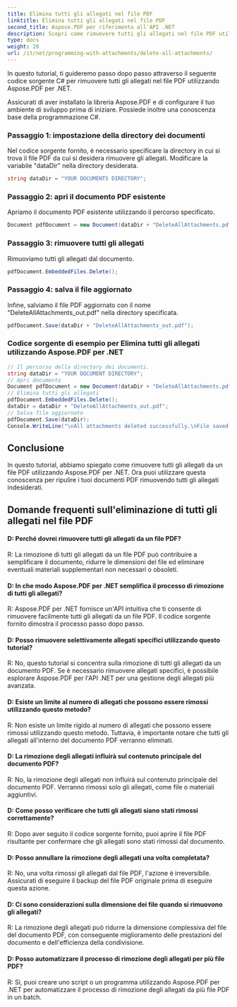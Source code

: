 ```yaml
---
title: Elimina tutti gli allegati nel file PDF
linktitle: Elimina tutti gli allegati nel file PDF
second_title: Aspose.PDF per riferimento all'API .NET
description: Scopri come rimuovere tutti gli allegati nel file PDF utilizzando Aspose.PDF per .NET. Guida passo passo per una facile gestione.
type: docs
weight: 20
url: /it/net/programming-with-attachments/delete-all-attachments/
---
```

In questo tutorial, ti guideremo passo dopo passo attraverso il seguente codice sorgente C# per rimuovere tutti gli allegati nel file PDF utilizzando Aspose.PDF per .NET.

Assicurati di aver installato la libreria Aspose.PDF e di configurare il tuo ambiente di sviluppo prima di iniziare. Possiede inoltre una conoscenza base della programmazione C#.

### Passaggio 1: impostazione della directory dei documenti

Nel codice sorgente fornito, è necessario specificare la directory in cui si trova il file PDF da cui si desidera rimuovere gli allegati. Modificare la variabile "dataDir" nella directory desiderata.

```csharp
string dataDir = "YOUR DOCUMENTS DIRECTORY";
```

### Passaggio 2: apri il documento PDF esistente

Apriamo il documento PDF esistente utilizzando il percorso specificato.

```csharp
Document pdfDocument = new Document(dataDir + "DeleteAllAttachments.pdf");
```

### Passaggio 3: rimuovere tutti gli allegati

Rimuoviamo tutti gli allegati dal documento.

```csharp
pdfDocument.EmbeddedFiles.Delete();
```

### Passaggio 4: salva il file aggiornato

Infine, salviamo il file PDF aggiornato con il nome "DeleteAllAttachments_out.pdf" nella directory specificata.

```csharp
pdfDocument.Save(dataDir + "DeleteAllAttachments_out.pdf");
```

### Codice sorgente di esempio per Elimina tutti gli allegati utilizzando Aspose.PDF per .NET 

```csharp
// Il percorso della directory dei documenti.
string dataDir = "YOUR DOCUMENT DIRECTORY";
// Apri documento
Document pdfDocument = new Document(dataDir + "DeleteAllAttachments.pdf");
// Elimina tutti gli allegati
pdfDocument.EmbeddedFiles.Delete();
dataDir = dataDir + "DeleteAllAttachments_out.pdf";
// Salva file aggiornato
pdfDocument.Save(dataDir);
Console.WriteLine("\nAll attachments deleted successfully.\nFile saved at " + dataDir);

```

## Conclusione

In questo tutorial, abbiamo spiegato come rimuovere tutti gli allegati da un file PDF utilizzando Aspose.PDF per .NET. Ora puoi utilizzare questa conoscenza per ripulire i tuoi documenti PDF rimuovendo tutti gli allegati indesiderati.

## Domande frequenti sull'eliminazione di tutti gli allegati nel file PDF

#### D: Perché dovrei rimuovere tutti gli allegati da un file PDF?

R: La rimozione di tutti gli allegati da un file PDF può contribuire a semplificare il documento, ridurre le dimensioni del file ed eliminare eventuali materiali supplementari non necessari o obsoleti.

#### D: In che modo Aspose.PDF per .NET semplifica il processo di rimozione di tutti gli allegati?

R: Aspose.PDF per .NET fornisce un'API intuitiva che ti consente di rimuovere facilmente tutti gli allegati da un file PDF. Il codice sorgente fornito dimostra il processo passo dopo passo.

#### D: Posso rimuovere selettivamente allegati specifici utilizzando questo tutorial?

R: No, questo tutorial si concentra sulla rimozione di tutti gli allegati da un documento PDF. Se è necessario rimuovere allegati specifici, è possibile esplorare Aspose.PDF per l'API .NET per una gestione degli allegati più avanzata.

#### D: Esiste un limite al numero di allegati che possono essere rimossi utilizzando questo metodo?

R: Non esiste un limite rigido al numero di allegati che possono essere rimossi utilizzando questo metodo. Tuttavia, è importante notare che tutti gli allegati all'interno del documento PDF verranno eliminati.

#### D: La rimozione degli allegati influirà sul contenuto principale del documento PDF?

R: No, la rimozione degli allegati non influirà sul contenuto principale del documento PDF. Verranno rimossi solo gli allegati, come file o materiali aggiuntivi.

#### D: Come posso verificare che tutti gli allegati siano stati rimossi correttamente?

R: Dopo aver seguito il codice sorgente fornito, puoi aprire il file PDF risultante per confermare che gli allegati sono stati rimossi dal documento.

#### D: Posso annullare la rimozione degli allegati una volta completata?

R: No, una volta rimossi gli allegati dal file PDF, l'azione è irreversibile. Assicurati di eseguire il backup del file PDF originale prima di eseguire questa azione.

#### D: Ci sono considerazioni sulla dimensione dei file quando si rimuovono gli allegati?

R: La rimozione degli allegati può ridurre la dimensione complessiva del file del documento PDF, con conseguente miglioramento delle prestazioni del documento e dell'efficienza della condivisione.

#### D: Posso automatizzare il processo di rimozione degli allegati per più file PDF?
R: Sì, puoi creare uno script o un programma utilizzando Aspose.PDF per .NET per automatizzare il processo di rimozione degli allegati da più file PDF in un batch.